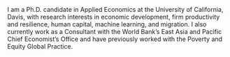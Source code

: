 <br><br>
I am a Ph.D. candidate in Applied Economics at the University of California, Davis, with research interests in economic development, firm productivity and resilience, human capital, machine learning, and migration. I also currently work as a Consultant with the World Bank’s East Asia and Pacific Chief Economist’s Office and have previously worked with the Poverty and Equity Global Practice.
